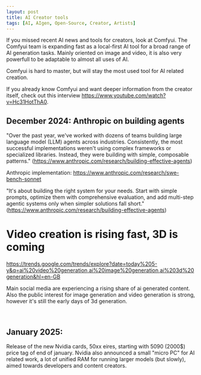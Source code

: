 ```yaml
---
layout: post
title: AI Creator tools 
tags: [AI, AIgen, Open-Source, Creator, Artists]
---
```


If you missed recent AI news and tools for creators, look at Comfyui.
The Comfyui team is expanding fast as a local-first AI tool for a broad range of AI generation tasks.
Mainly oriented on image and video, it is also very powerfull to be adaptable to almost all uses of AI.

Comfyui is hard to master, but will stay the most used tool for AI related creation.

If you already know Comfyui and want deeper information from the creator itself, check out this interview https://www.youtube.com/watch?v=Hc31HotThA0.

## December 2024: Anthropic on building agents

"Over the past year, we've worked with dozens of teams building large language model (LLM) agents across industries. Consistently, the most successful implementations weren't using complex frameworks or specialized libraries. Instead, they were building with simple, composable patterns." (https://www.anthropic.com/research/building-effective-agents)

Anthropic implementation: https://www.anthropic.com/research/swe-bench-sonnet

"It's about building the right system for your needs. Start with simple prompts, optimize them with comprehensive evaluation, and add multi-step agentic systems only when simpler solutions fall short." (https://www.anthropic.com/research/building-effective-agents)

# Video creation is rising fast, 3D is coming

https://trends.google.com/trends/explore?date=today%205-y&q=ai%20video%20generation,ai%20image%20generation,ai%203d%20generation&hl=en-GB

Main social media are experiencing a rising share of ai generated content. Also the public interest for image generation and video generation is strong, however it's still the early days of 3d generation.
<br>
<script type="text/javascript" src="https://ssl.gstatic.com/trends_nrtr/3940_RC01/embed_loader.js"></script>
<script type="text/javascript">
trends.embed.renderExploreWidget("TIMESERIES", {"comparisonItem":[{"keyword":"ai video generation","geo":"","time":"2020-01-08 2025-01-08"},{"keyword":"ai image generation","geo":"","time":"2020-01-08 2025-01-08"},{"keyword":"ai 3d generation","geo":"","time":"2020-01-08 2025-01-08"}],"category":0,"property":""}, {"exploreQuery":"date=today%205-y&q=ai%20video%20generation,ai%20image%20generation,ai%203d%20generation&hl=en-GB","guestPath":"https://trends.google.com:443/trends/embed/"});
</script>
<br>


## January 2025:

Release of the new Nvidia cards, 50xx eires, starting with 5090 (2000$) price tag of end of january.
Nvidia also announced a small "micro PC" for AI related work, a lot of unified RAM for running larger models (but slowly), aimed towards developers and content creators.


